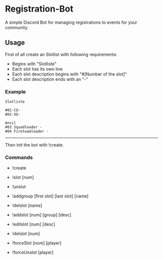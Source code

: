 # Registration-Bot
A simple Discord Bot for managing registrations to events for your community.

## Usage
First of all create an Slotlist with following requirements:
- Begins with "Slotliste"
- Each slot has its own line
- Each slot description begins with "#[Number of the slot]"
- Each slot description ends with an "-"

### Example

```
Slotliste

#01-CO-
#02-XO-

Anvil
#03 Squadleader -
#04 Fireteamleader -
```
---

Then init the bot with !create.

### Commands
- !create

- !slot [num]
- !unslot

- !addgroup [first slot] [last slot] [name]
- !delslot [name]

- !addslot [num] [group] [desc]
- !editslot [num] [desc]
- !delslot [num]

- !forceSlot [num] [player]
- !forceUnslot [player]
